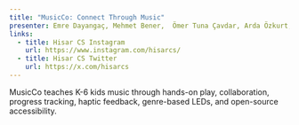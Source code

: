 ```yaml
---
title: "MusicCo: Connect Through Music"
presenter: Emre Dayangaç, Mehmet Bener,  Ömer Tuna Çavdar, Arda Özkurt, Alp Efe Genç, Sedat Yalçın
links:
  - title: Hisar CS Instagram
    url: https://www.instagram.com/hisarcs/
  - title: Hisar CS Twitter
    url: https://x.com/hisarcs
---
```


MusicCo teaches K-6 kids music through hands-on play, collaboration, progress tracking, haptic feedback, genre-based LEDs, and open-source accessibility.
